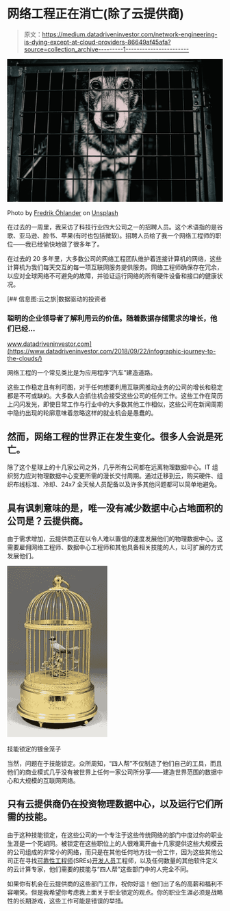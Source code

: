 # 网络工程正在消亡(除了云提供商)

> 原文：<https://medium.datadriveninvestor.com/network-engineering-is-dying-except-at-cloud-providers-86649af45afa?source=collection_archive---------1----------------------->

![](img/83f1d24abc09b1bfb478bc3712e7a01b.png)

Photo by [Fredrik Öhlander](https://unsplash.com/@fredrikohlander?utm_source=medium&utm_medium=referral) on [Unsplash](https://unsplash.com?utm_source=medium&utm_medium=referral)

在过去的一周里，我采访了科技行业四大公司之一的招聘人员。这个术语指的是谷歌、亚马逊、脸书、苹果(有时也包括微软)。招聘人员给了我一个网络工程师的职位——我已经愉快地做了很多年了。

在过去的 20 多年里，大多数公司的网络工程团队维护着连接计算机的网络，这些计算机为我们每天交互的每一项互联网服务提供服务。网络工程师确保存在冗余，以应对全球网络不可避免的故障，并验证运行网络的所有硬件设备和接口的健康状况。

[](https://www.datadriveninvestor.com/2018/09/22/infographic-journey-to-the-clouds/) [## 信息图:云之旅|数据驱动的投资者

### 聪明的企业领导者了解利用云的价值。随着数据存储需求的增长，他们已经…

www.datadriveninvestor.com](https://www.datadriveninvestor.com/2018/09/22/infographic-journey-to-the-clouds/) 

网络工程的一个常见类比是为应用程序“汽车”建造道路。

这些工作稳定且有利可图，对于任何想要利用互联网推动业务的公司的增长和稳定都是不可或缺的。大多数人会抓住机会接受这些公司的任何工作。这些工作在简历上闪闪发光，即使日常工作与行业中的大多数其他工作相似，这些公司在新闻周期中隐约出现的轮廓意味着忽略这样的就业机会是愚蠢的。

## 然而，网络工程的世界正在发生变化。很多人会说是死亡。

除了这个星球上的十几家公司之外，几乎所有公司都在远离物理数据中心。IT 组织努力应对物理数据中心变更所需的漫长交付周期。通过迁移到云，购买硬件、组织布线标准、冷却、24x7 全天候人员配备以及许多其他问题都可以简单地避免。

## 具有讽刺意味的是，唯一没有减少数据中心占地面积的公司是？云提供商。

由于需求增加，云提供商正在以令人难以置信的速度发展他们的物理数据中心。这需要雇佣网络工程师、数据中心工程师和其他具备相关技能的人，以可扩展的方式发展他们。

![](img/234c6abf66f0c6828ce778cf5fe8229e.png)

技能锁定的镀金笼子

当然，问题在于技能锁定。众所周知，“四人帮”不仅制造了他们自己的工具，而且他们的商业模式几乎没有被世界上任何一家公司所分享——建造世界范围的数据中心和大规模的互联网网络。

## 只有云提供商仍在投资物理数据中心，以及运行它们所需的技能。

由于这种技能锁定，在这些公司的一个专注于这些传统网络的部门中度过你的职业生涯是一个死胡同。被锁定在这些职位上的人很难离开由十几家提供这些大规模云的公司组成的非常小的网络，而只是在其他任何地方找一份工作，因为这些其他公司正在寻找[可靠性工程师](https://en.wikipedia.org/wiki/Reliability_engineering)(SREs)[开发人员](https://en.wikipedia.org/wiki/DevOps)工程师，以及任何数量的其他软件定义的云计算专家，他们需要的技能与“四人帮”这些部门中的人完全不同。

如果你有机会在云提供商的这些部门工作，祝你好运！他们出了名的高薪和福利不容嘲笑。但是我希望你考虑我上面关于职业锁定的观点。你的职业生涯必须是战略性的长期游戏，这些工作可能是错误的举措。